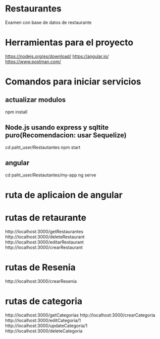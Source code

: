 # Restaurantes
Examen con base de datos de restaurante
# Herramientas para el proyecto
https://nodejs.org/es/download/
https://angular.io/
https://www.postman.com/
# Comandos para iniciar servicios
## actualizar modulos
npm install
## Node.js usando express y sqltite puro(Recomendacion: usar Sequelize)
cd paht_user/Restautantes
npm start
## angular
cd paht_user/Restautantes/my-app
ng serve
# ruta de aplicaion de angular
# rutas de retaurante
http://localhost:3000/getRestaurantes
http://localhost:3000/deleteRestaurant
http://localhost:3000/editarRestaurant
http://localhost:3000/crearRestaurant
# rutas de Resenia
http://localhost:3000/crearResenia
# rutas de categoria
http://localhost:3000/getCategorias
http://localhost:3000/crearCategoria
http://localhost:3000/editCategoria/1
http://localhost:3000/updateCategoria/1
http://localhost:3000/deleteCategoria
